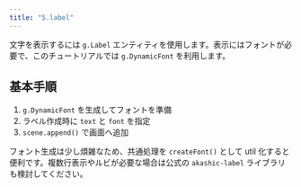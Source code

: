 ```yaml
---
title: "5.label"
---
```


文字を表示するには `g.Label` エンティティを使用します。表示にはフォントが必要で、このチュートリアルでは `g.DynamicFont` を利用します。

## 基本手順

1. `g.DynamicFont` を生成してフォントを準備
2. ラベル作成時に `text` と `font` を指定
3. `scene.append()` で画面へ追加

フォント生成は少し煩雑なため、共通処理を `createFont()` として util 化すると便利です。複数行表示やルビが必要な場合は公式の `akashic-label` ライブラリも検討してください。
